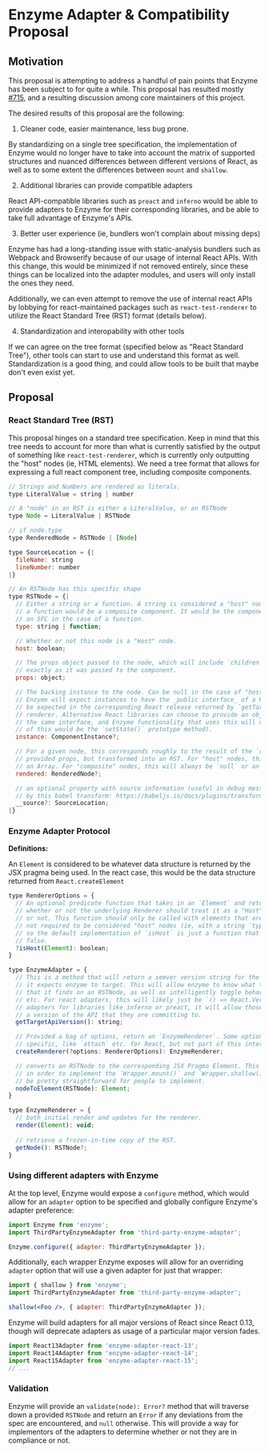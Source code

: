 # Enzyme Adapter & Compatibility Proposal


## Motivation

This proposal is attempting to address a handful of pain points that Enzyme has been
subject to for quite a while.  This proposal has resulted mostly [#715](https://github.com/airbnb/enzyme/issues/715),
and a resulting discussion among core maintainers of this project.

The desired results of this proposal are the following:

1. Cleaner code, easier maintenance, less bug prone.

By standardizing on a single tree specification, the implementation of Enzyme would no longer have
to take into account the matrix of supported structures and nuanced differences between different
versions of React, as well as to some extent the differences between `mount` and `shallow`.

2. Additional libraries can provide compatible adapters

React API-compatible libraries such as `preact` and `inferno` would be able to provide adapters to Enzyme
for their corresponding libraries, and be able to take full advantage of Enzyme's APIs.

3. Better user experience (ie, bundlers won't complain about missing deps)

Enzyme has had a long-standing issue with static-analysis bundlers such as Webpack and Browserify because
of our usage of internal React APIs. With this change, this would be minimized if not removed entirely,
since these things can be localized into the adapter modules, and users will only install the ones they need.

Additionally, we can even attempt to remove the use of internal react APIs by lobbying for react-maintained packages
such as `react-test-renderer` to utilize the React Standard Tree (RST) format (details below).

4. Standardization and interopability with other tools

If we can agree on the tree format (specified below as "React Standard Tree"), other tools can start to use and
understand this format as well. Standardization is a good thing, and could allow tools to be built that maybe
don't even exist yet.


## Proposal


### React Standard Tree (RST)

This proposal hinges on a standard tree specification. Keep in mind that this tree needs to account for more
than what is currently satisfied by the output of something like `react-test-renderer`, which is currently
only outputting the "host" nodes (ie, HTML elements). We need a tree format that allows for expressing a full
react component tree, including composite components.

```js
// Strings and Numbers are rendered as literals.
type LiteralValue = string | number

// A "node" in an RST is either a LiteralValue, or an RSTNode
type Node = LiteralValue | RSTNode

// if node.type
type RenderedNode = RSTNode | [Node]

type SourceLocation = {| 
  fileName: string
  lineNumber: number 
|}

// An RSTNode has this specific shape
type RSTNode = {|
  // Either a string or a function. A string is considered a "host" node, and
  // a function would be a composite component. It would be the component constructor or
  // an SFC in the case of a function.
  type: string | function;

  // Whether or not this node is a "Host" node.
  host: boolean;

  // The props object passed to the node, which will include `children` in its raw form,
  // exactly as it was passed to the component.
  props: object;

  // The backing instance to the node. Can be null in the case of "host" nodes and SFCs.
  // Enzyme will expect instances to have the _public interface_ of a React Component, as would
  // be expected in the corresponding React release returned by `getTargetVersion` of the
  // renderer. Alternative React libraries can choose to provide an object here that implements 
  // the same interface, and Enzyme functionality that uses this will continue to work (An example 
  // of this would be the `setState()` prototype method).
  instance: ComponentInstance?;

  // For a given node, this corresponds roughly to the result of the `render` function with the 
  // provided props, but transformed into an RST. For "host" nodes, this will always be `null` or
  // an Array. For "composite" nodes, this will always be `null` or an `RSTNode`.
  rendered: RenderedNode?;

  // an optional property with source information (useful in debug messages) that would be provided
  // by this babel transform: https://babeljs.io/docs/plugins/transform-react-jsx-source/
  __source?: SourceLocation;
|}
```

### Enzyme Adapter Protocol

**Definitions:**

An `Element` is considered to be whatever data structure is returned by the JSX pragma being used. In the 
react case, this would be the data structure returned from `React.createElement`


```js
type RendererOptions = {
  // An optional predicate function that takes in an `Element` and returns
  // whether or not the underlying Renderer should treat it as a "Host" node
  // or not. This function should only be called with elements that are 
  // not required to be considered "host" nodes (ie, with a string `type`),
  // so the default implementation of `isHost` is just a function that returns
  // false.
  ?isHost(Element): boolean;
}

type EnzymeAdapter = {
  // This is a method that will return a semver version string for the _react_ version that
  // it expects enzyme to target. This will allow enzyme to know what to expect in the `instance`
  // that it finds on an RSTNode, as well as intelligently toggle behavior across react versions
  // etc. For react adapters, this will likely just be `() => React.Version`, but for other
  // adapters for libraries like inferno or preact, it will allow those libraries to specify
  // a version of the API that they are committing to.
  getTargetApiVersion(): string;

  // Provided a bag of options, return an `EnzymeRenderer`. Some options can be implementation
  // specific, like `attach` etc. for React, but not part of this interface explicitly.
  createRenderer(?options: RendererOptions): EnzymeRenderer;

  // converts an RSTNode to the corresponding JSX Pragma Element. This will be needed
  // in order to implement the `Wrapper.mount()` and `Wrapper.shallow()` methods, but should
  // be pretty straightforward for people to implement.
  nodeToElement(RSTNode): Element;
}

type EnzymeRenderer = {
  // both initial render and updates for the renderer.
  render(Element): void;
  
  // retrieve a frozen-in-time copy of the RST.
  getNode(): RSTNode?;
}
```


### Using different adapters with Enzyme

At the top level, Enzyme would expose a `configure` method, which would allow for an `adapter`
option to be specified and globally configure Enzyme's adapter preference:

```js
import Enzyme from 'enzyme';
import ThirdPartyEnzymeAdapter from 'third-party-enzyme-adapter';

Enzyme.configure({ adapter: ThirdPartyEnzymeAdapter });

```

Additionally, each wrapper Enzyme exposes will allow for an overriding `adapter` option that will use a
given adapter for just that wrapper:

```jsx
import { shallow } from 'enzyme';
import ThirdPartyEnzymeAdapter from 'third-party-enzyme-adapter';

shallow(<Foo />, { adapter: ThirdPartyEnzymeAdapter });
```

Enzyme will build adapters for all major versions of React since React 0.13, though will deprecate
adapters as usage of a particular major version fades.

```js
import React13Adapter from 'enzyme-adapter-react-13';
import React14Adapter from 'enzyme-adapter-react-14';
import React15Adapter from 'enzyme-adapter-react-15';
// ...
```

### Validation

Enzyme will provide an `validate(node): Error?` method that will traverse down a provided `RSTNode` and 
return an `Error` if any deviations from the spec are encountered, and `null` otherwise. This will 
provide a way for implementors of the adapters to determine whether or not they are in compliance or not.
